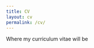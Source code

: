 ```yaml
---
title: CV
layout: cv
permalink: /cv/
---
```


Where my curriculum vitae will be<br />
<span class="fa fa-camera-retro"></span>